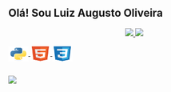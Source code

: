 ## Olá! Sou Luiz Augusto Oliveira

<div align="center">
  <a href="https://github.com/luizaugustoliveira">
  <img height="180em" src="https://github-readme-stats.zohan.tech/api?username=luizaugustoliveira&show_icons=true&theme=midnight-purple&include_all_commits=true&count_private=true"/>
  <img height="180em" src="https://github-readme-stats.zohan.tech/api/top-langs/?username=luizaugustoliveira&layout=compact&langs_count=7&theme=midnight-purple"/>

</div>
<div style="display: inline_block"><br>
  <img align="center" alt="Luiz-Python" height="30" width="40" src="https://raw.githubusercontent.com/devicons/devicon/master/icons/python/python-original.svg">
  <img align="center" alt="Luiz-HTML" height="30" width="40" src="https://raw.githubusercontent.com/devicons/devicon/master/icons/html5/html5-original.svg">
  <img align="center" alt="Luiz-CSS" height="30" width="40" src="https://raw.githubusercontent.com/devicons/devicon/master/icons/css3/css3-original.svg">
</div>

##

<div> 
    <a href="https://www.linkedin.com/in/luiz-augusto-oliveira/" target="_blank"><img src="https://img.shields.io/badge/-LinkedIn-%230077B5?style=for-the-badge&logo=linkedin&logoColor=white" target="_blank"></a> 
    
</div>
